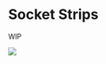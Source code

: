 # Socket Strips

WIP

[![](https://mermaid.ink/img/eyJjb2RlIjoiZ3JhcGggVERcbiAgICBBW1VzZXIgbG9ncyBpbiB3aXRoIERpc2NvcmRdIC0tPiBCe0lzIHVzZXIgcmVnaXN0ZXJlZD99XG4gICAgQiAtLT4gfFllc3wgQ1tBZGQgdXNlciB0byBkYXRhYmFzZV1cbiAgICBCIC0tPiB8Tm98IERbQWRkIHVzZXIgdG8gZGF0YWJhc2VdXG4gICAgRCAtLT4gQ1tTZXQgc29ja2V0IGRldGFpbHMgdG8gdXNlcl1cbiAgICBDIC0tPiBFW0FkZCB0byBsaXN0IG9mIGFjdGl2ZSB1c2Vyc11cbiAgICBFIC0tPiBGW0VtaXQgJ05ldyBVc2VyJyB3aXRoIHVzZXIgZGV0YWlscyB0byBhbGwgY29ubmVjdGVkXSIsIm1lcm1haWQiOnsidGhlbWUiOiJkZWZhdWx0In0sInVwZGF0ZUVkaXRvciI6ZmFsc2V9)](https://mermaid-js.github.io/mermaid-live-editor/#/edit/eyJjb2RlIjoiZ3JhcGggVERcbiAgICBBW1VzZXIgbG9ncyBpbiB3aXRoIERpc2NvcmRdIC0tPiBCe0lzIHVzZXIgcmVnaXN0ZXJlZD99XG4gICAgQiAtLT4gfFllc3wgQ1tBZGQgdXNlciB0byBkYXRhYmFzZV1cbiAgICBCIC0tPiB8Tm98IERbQWRkIHVzZXIgdG8gZGF0YWJhc2VdXG4gICAgRCAtLT4gQ1tTZXQgc29ja2V0IGRldGFpbHMgdG8gdXNlcl1cbiAgICBDIC0tPiBFW0FkZCB0byBsaXN0IG9mIGFjdGl2ZSB1c2Vyc11cbiAgICBFIC0tPiBGW0VtaXQgJ05ldyBVc2VyJyB3aXRoIHVzZXIgZGV0YWlscyB0byBhbGwgY29ubmVjdGVkXSIsIm1lcm1haWQiOnsidGhlbWUiOiJkZWZhdWx0In0sInVwZGF0ZUVkaXRvciI6ZmFsc2V9)
